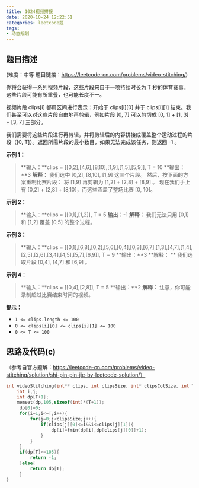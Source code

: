 ```yaml
---
title: 1024视频拼接
date: 2020-10-24 12:22:51
categories: leetcode题
tags:
- 动态规划
---
```


## 题目描述

(难度：中等 题目链接：https://leetcode-cn.com/problems/video-stitching/)

你将会获得一系列视频片段，这些片段来自于一项持续时长为 T 秒的体育赛事。这些片段可能有所重叠，也可能长度不一。

视频片段 clips[i] 都用区间进行表示：开始于 clips[i][0] 并于 clips[i][1] 结束。我们甚至可以对这些片段自由地再剪辑，例如片段 [0, 7] 可以剪切成 [0, 1] + [1, 3] + [3, 7] 三部分。

我们需要将这些片段进行再剪辑，并将剪辑后的内容拼接成覆盖整个运动过程的片段（[0, T]）。返回所需片段的最小数目，如果无法完成该任务，则返回 -1 。<!--more-->

**示例 1：**

> **输入：**clips = [[0,2],[4,6],[8,10],[1,9],[1,5],[5,9]], T = 10
> **输出：**3
> **解释：**
> 我们选中 [0,2], [8,10], [1,9] 这三个片段。
> 然后，按下面的方案重制比赛片段：
> 将 [1,9] 再剪辑为 [1,2] + [2,8] + [8,9] 。
> 现在我们手上有 [0,2] + [2,8] + [8,10]，而这些涵盖了整场比赛 [0, 10]。

**示例 2：**

> **输入：**clips = [[0,1],[1,2]], T = 5
> **输出：**-1
> **解释：**
> 我们无法只用 [0,1] 和 [1,2] 覆盖 [0,5] 的整个过程。

**示例 3：**

> **输入：**clips = [[0,1],[6,8],[0,2],[5,6],[0,4],[0,3],[6,7],[1,3],[4,7],[1,4],[2,5],[2,6],[3,4],[4,5],[5,7],[6,9]], T = 9
> **输出：**3
> **解释： **
> 我们选取片段 [0,4], [4,7] 和 [6,9] 。

**示例 4：**

> **输入：**clips = [[0,4],[2,8]], T = 5
> **输出：**2
> **解释：**
> 注意，你可能录制超过比赛结束时间的视频。

**提示：**

- `1 <= clips.length <= 100`
- `0 <= clips[i][0] <= clips[i][1] <= 100`
- `0 <= T <= 100`

## 思路及代码(c)

（参考自官方题解：https://leetcode-cn.com/problems/video-stitching/solution/shi-pin-pin-jie-by-leetcode-solution/）

```c
int videoStitching(int** clips, int clipsSize, int* clipsColSize, int T){
    int i,j;
    int dp[T+1];
    memset(dp,105,sizeof(int)*(T+1));
     dp[0]=0;
     for(i=1;i<=T;i++){
         for(j=0;j<clipsSize;j++){
             if(clips[j][0]<=i&&i<=clips[j][1]){
                 dp[i]=fmin(dp[i],dp[clips[j][0]]+1);
             }
         }
     }
     if(dp[T]>=105){
         return -1;
     }else{
         return dp[T];
     }
}
```

